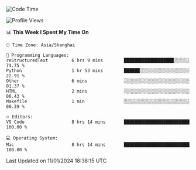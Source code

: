 <!--START_SECTION:waka-->
![Code Time](http://img.shields.io/badge/Code%20Time-309%20hrs%2030%20mins-blue)

![Profile Views](http://img.shields.io/badge/Profile%20Views-13-blue)

📊 **This Week I Spent My Time On** 

```text
🕑︎ Time Zone: Asia/Shanghai

💬 Programming Languages: 
reStructuredText         6 hrs 9 mins        ███████████████████░░░░░░   74.75 % 
Python                   1 hr 53 mins        ██████░░░░░░░░░░░░░░░░░░░   22.91 % 
Other                    6 mins              ░░░░░░░░░░░░░░░░░░░░░░░░░   01.37 % 
HTML                     2 mins              ░░░░░░░░░░░░░░░░░░░░░░░░░   00.43 % 
Makefile                 1 min               ░░░░░░░░░░░░░░░░░░░░░░░░░   00.39 % 

🔥 Editors: 
VS Code                  8 hrs 14 mins       █████████████████████████   100.00 % 

💻 Operating System: 
Mac                      8 hrs 14 mins       █████████████████████████   100.00 % 
```


 Last Updated on 11/01/2024 18:38:15 UTC
<!--END_SECTION:waka-->